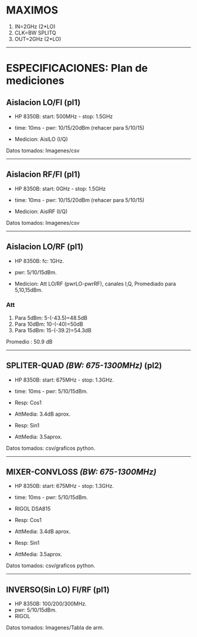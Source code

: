 
# MAXIMOS
1. IN=2GHz (2*LO)
2. CLK=BW SPLITQ
3. OUT=2GHz (2*LO)

---------------------------------------------

# ESPECIFICACIONES: Plan de mediciones

## Aislacion LO/FI (pl1)
* HP 8350B: start: 500MHz - stop: 1.5GHz
* time: 10ms - pwr: 10/15/20dBm (rehacer para 5/10/15)

* Medicion: AislLO (I/Q)

Datos tomados: Imagenes/csv

-----------------------------------------------

## Aislacion RF/FI (pl1)
* HP 8350B: start: 0GHz - stop: 1.5GHz
* time: 10ms - pwr: 10/15/20dBm (rehacer para 5/10/15)

* Medicion: AislRF (I/Q)

Datos tomados: Imagenes/csv

-----------------------------------------------

## Aislacion LO/RF (pl1)
* HP 8350B: fc: 1GHz.
* pwr: 5/10/15dBm.

* Medicion: Att LO/RF (pwrLO-pwrRF), canales I,Q, Promediado para 5,10,15dBm.

### Att
1. Para 5dBm:  5-(-43.5)=48.5dB 
2. Para 10dBm: 10-(-40)=50dB
3. Para 15dBm: 15-(-39.2)=54.3dB

Promedio : 50.9 dB

---------------------------------------

## SPLITER-QUAD *(BW: 675-1300MHz)* (pl2)
* HP 8350B: start: 675MHz - stop: 1.3GHz.
* time: 10ms - pwr: 5/10/15dBm.

* Resp: Cos1
* AttMedia: 3.4dB aprox.

* Resp: Sin1
* AttMedia: 3.5aprox.

Datos tomados: csv/graficos python.

-----------------------------------------------

## MIXER-CONVLOSS *(BW: 675-1300MHz)*
* HP 8350B: start: 675MHz - stop: 1.3GHz.
* time: 10ms - pwr: 5/10/15dBm.
* RIGOL DSA815

* Resp: Cos1
* AttMedia: 3.4dB aprox.

* Resp: Sin1
* AttMedia: 3.5aprox.

Datos tomados: csv/graficos python.

----------------------------

## INVERSO(Sin LO) FI/RF (pl1)
* HP 8350B: 100/200/300MHz.
* pwr: 5/10/15dBm.
* RIGOL 

Datos tomados: Imagenes/Tabla de arm.